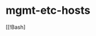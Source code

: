 <!--------------------------------------+-------------------------------------->
# mgmt-etc-hosts
<!--------------------------------------+-------------------------------------->
[[!Bash]
